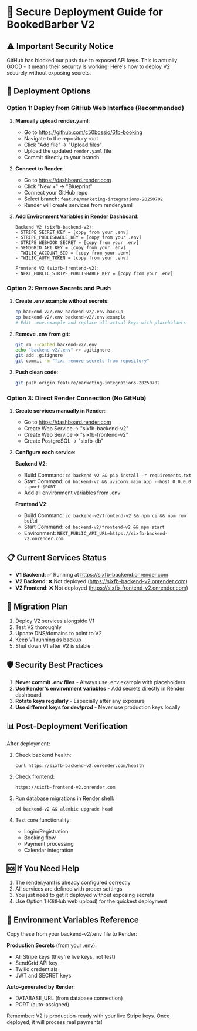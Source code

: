 # 🔐 Secure Deployment Guide for BookedBarber V2

## ⚠️ Important Security Notice

GitHub has blocked our push due to exposed API keys. This is actually GOOD - it means their security is working! Here's how to deploy V2 securely without exposing secrets.

## 🚀 Deployment Options

### Option 1: Deploy from GitHub Web Interface (Recommended)

1. **Manually upload render.yaml**:
   - Go to https://github.com/c50bossio/6fb-booking
   - Navigate to the repository root
   - Click "Add file" → "Upload files"
   - Upload the updated `render.yaml` file
   - Commit directly to your branch

2. **Connect to Render**:
   - Go to https://dashboard.render.com
   - Click "New +" → "Blueprint"
   - Connect your GitHub repo
   - Select branch: `feature/marketing-integrations-20250702`
   - Render will create services from render.yaml

3. **Add Environment Variables in Render Dashboard**:
   ```
   Backend V2 (sixfb-backend-v2):
   - STRIPE_SECRET_KEY = [copy from your .env]
   - STRIPE_PUBLISHABLE_KEY = [copy from your .env]
   - STRIPE_WEBHOOK_SECRET = [copy from your .env]
   - SENDGRID_API_KEY = [copy from your .env]
   - TWILIO_ACCOUNT_SID = [copy from your .env]
   - TWILIO_AUTH_TOKEN = [copy from your .env]
   
   Frontend V2 (sixfb-frontend-v2):
   - NEXT_PUBLIC_STRIPE_PUBLISHABLE_KEY = [copy from your .env]
   ```

### Option 2: Remove Secrets and Push

1. **Create .env.example without secrets**:
   ```bash
   cp backend-v2/.env backend-v2/.env.backup
   cp backend-v2/.env backend-v2/.env.example
   # Edit .env.example and replace all actual keys with placeholders
   ```

2. **Remove .env from git**:
   ```bash
   git rm --cached backend-v2/.env
   echo "backend-v2/.env" >> .gitignore
   git add .gitignore
   git commit -m "fix: remove secrets from repository"
   ```

3. **Push clean code**:
   ```bash
   git push origin feature/marketing-integrations-20250702
   ```

### Option 3: Direct Render Connection (No GitHub)

1. **Create services manually in Render**:
   - Go to https://dashboard.render.com
   - Create Web Service → "sixfb-backend-v2"
   - Create Web Service → "sixfb-frontend-v2"
   - Create PostgreSQL → "sixfb-db"

2. **Configure each service**:
   
   **Backend V2**:
   - Build Command: `cd backend-v2 && pip install -r requirements.txt`
   - Start Command: `cd backend-v2 && uvicorn main:app --host 0.0.0.0 --port $PORT`
   - Add all environment variables from .env

   **Frontend V2**:
   - Build Command: `cd backend-v2/frontend-v2 && npm ci && npm run build`
   - Start Command: `cd backend-v2/frontend-v2 && npm start`
   - Environment: `NEXT_PUBLIC_API_URL=https://sixfb-backend-v2.onrender.com`

## 📋 Current Services Status

- **V1 Backend**: ✅ Running at https://sixfb-backend.onrender.com
- **V2 Backend**: ❌ Not deployed (https://sixfb-backend-v2.onrender.com)
- **V2 Frontend**: ❌ Not deployed (https://sixfb-frontend-v2.onrender.com)

## 🔄 Migration Plan

1. Deploy V2 services alongside V1
2. Test V2 thoroughly
3. Update DNS/domains to point to V2
4. Keep V1 running as backup
5. Shut down V1 after V2 is stable

## 🛡️ Security Best Practices

1. **Never commit .env files** - Always use .env.example with placeholders
2. **Use Render's environment variables** - Add secrets directly in Render dashboard
3. **Rotate keys regularly** - Especially after any exposure
4. **Use different keys for dev/prod** - Never use production keys locally

## 📊 Post-Deployment Verification

After deployment:

1. Check backend health:
   ```
   curl https://sixfb-backend-v2.onrender.com/health
   ```

2. Check frontend:
   ```
   https://sixfb-frontend-v2.onrender.com
   ```

3. Run database migrations in Render shell:
   ```
   cd backend-v2 && alembic upgrade head
   ```

4. Test core functionality:
   - Login/Registration
   - Booking flow
   - Payment processing
   - Calendar integration

## 🆘 If You Need Help

1. The render.yaml is already configured correctly
2. All services are defined with proper settings
3. You just need to get it deployed without exposing secrets
4. Use Option 1 (GitHub web upload) for the quickest deployment

## 📝 Environment Variables Reference

Copy these from your backend-v2/.env file to Render:

**Production Secrets** (from your .env):
- All Stripe keys (they're live keys, not test)
- SendGrid API key
- Twilio credentials
- JWT and SECRET keys

**Auto-generated by Render**:
- DATABASE_URL (from database connection)
- PORT (auto-assigned)

Remember: V2 is production-ready with your live Stripe keys. Once deployed, it will process real payments!